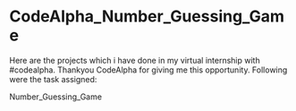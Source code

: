 # CodeAlpha_Number_Guessing_Game
Here are the projects which i have done in my virtual internship with #codealpha. Thankyou CodeAlpha for giving me this opportunity. Following were the task assigned:

Number_Guessing_Game

